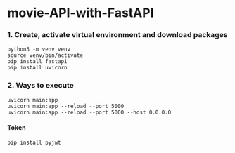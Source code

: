# movie-API-with-FastAPI

### 1. Create, activate virtual environment and download packages
  `python3 -m venv venv` <br>
  `source venv/bin/activate` <br>
  `pip install fastapi` <br>
  `pip install uvicorn`

### 2. Ways to execute
  `uvicorn main:app` <br>
  `uvicorn main:app --reload --port 5000` <br>
  `uvicorn main:app --reload --port 5000 --host 0.0.0.0`

#### Token
  `pip install pyjwt`
